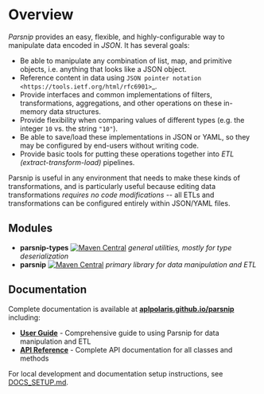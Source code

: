 # Overview

*Parsnip* provides an easy, flexible, and highly-configurable way to manipulate data encoded in *JSON*. It has several goals:

- Be able to manipulate any combination of list, map, and primitive objects, i.e. anything that looks like a JSON object.
- Reference content in data using `JSON pointer notation <https://tools.ietf.org/html/rfc6901>`_.
- Provide interfaces and common implementations of filters, transformations, aggregations, and other operations on these in-memory data structures.
- Provide flexibility when comparing values of different types (e.g. the integer ``10`` vs. the string ``"10"``).
- Be able to save/load these implementations in JSON or YAML, so they may be configured by end-users without writing code.
- Provide basic tools for putting these operations together into *ETL (extract-transform-load)* pipelines.

Parsnip is useful in any environment that needs to make these kinds of transformations, and is particularly useful because
editing data transformations *requires no code modifications* -- all ETLs and transformations can be configured entirely
within JSON/YAML files.

## Modules

- **parsnip-types** [![Maven Central](https://maven-badges.herokuapp.com/maven-central/com.googlecode.blaisemath/parsnip-types/badge.svg)](https://maven-badges.herokuapp.com/maven-central/com.googlecode.blaisemath/parsnip-types) *general utilities, mostly for type deserialization*
- **parsnip** [![Maven Central](https://maven-badges.herokuapp.com/maven-central/com.googlecode.blaisemath/parsnip/badge.svg)](https://maven-badges.herokuapp.com/maven-central/com.googlecode.blaisemath/parsnip) *primary library for data manipulation and ETL*

## Documentation

Complete documentation is available at **[aplpolaris.github.io/parsnip](https://aplpolaris.github.io/parsnip/)** including:

- **[User Guide](https://aplpolaris.github.io/parsnip/user-guide/)** - Comprehensive guide to using Parsnip for data manipulation and ETL
- **[API Reference](https://aplpolaris.github.io/parsnip/api/)** - Complete API documentation for all classes and methods

For local development and documentation setup instructions, see [DOCS_SETUP.md](DOCS_SETUP.md).
